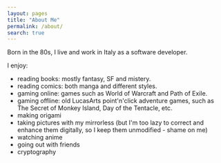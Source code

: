 ```yaml
---
layout: pages
title: "About Me"
permalink: /about/
search: true
---
```


Born in the 80s, I live and work in Italy as a software developer.

I enjoy:
  - reading books: mostly fantasy, SF and mistery.
  - reading comics: both manga and different styles.
  - gaming online: games such as World of Warcraft and Path of Exile.
  - gaming offline: old LucasArts point'n'click adventure games, such as The Secret of Monkey Island, Day of the Tentacle, etc.
  - making origami
  - taking pictures with my mirrorless (but I'm too lazy to correct and enhance them digitally, so I keep them unmodified - shame on me)
  - watching anime
  - going out with friends
  - cryptography

